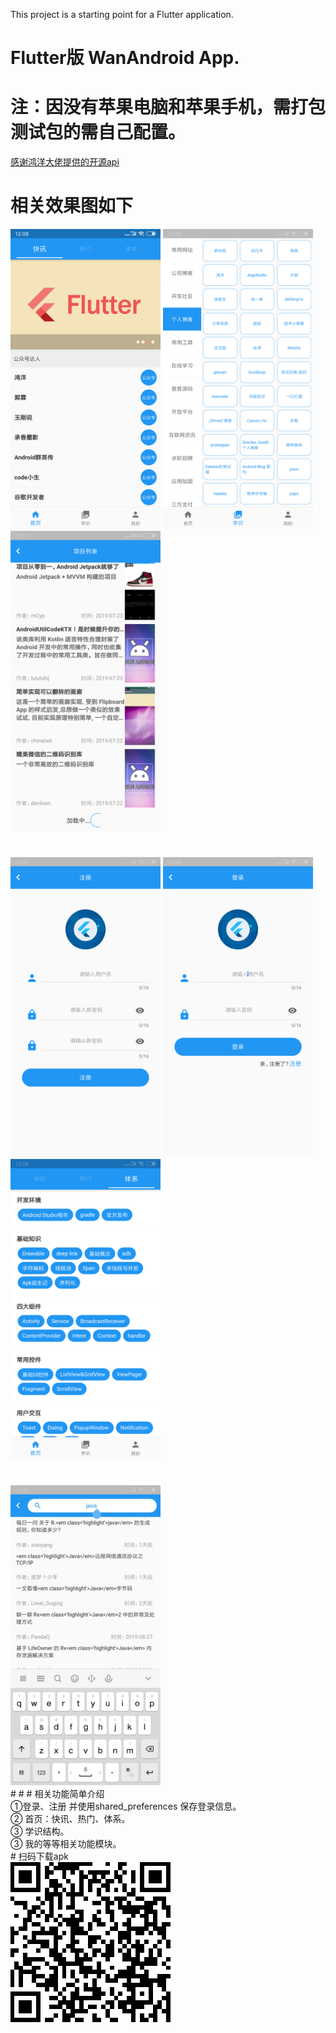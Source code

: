 This project is a starting point for a Flutter application.
#  Flutter版 WanAndroid App.
# 注：因没有苹果电脑和苹果手机，需打包测试包的需自己配置。
<div>
   <p> <a href="https://www.wanandroid.com/blog/show/2">感谢鸿洋大佬提供的开源api</a></p>
<div>

# 相关效果图如下
 <img src="https://github.com/Liuruiwen/flutter_go/blob/master/image/show1.png" width="240">  <img src="https://github.com/Liuruiwen/flutter_go/blob/master/image/show2.png" width="240">  <img src="https://github.com/Liuruiwen/flutter_go/blob/master/image/show3.png" width="240">
 #
  <img src="https://github.com/Liuruiwen/flutter_go/blob/master/image/show4.png" width="240">  <img src="https://github.com/Liuruiwen/flutter_go/blob/master/image/show5.png" width="240">  <img src="https://github.com/Liuruiwen/flutter_go/blob/master/image/show6.png" width="240">
  #
   <img src="https://github.com/Liuruiwen/flutter_go/blob/master/image/show7.jpg" width="240"> 
   <br>
 # # # 相关功能简单介绍<br>
      ①登录、注册 并使用shared_preferences 保存登录信息。  <br>
      ② 首页：快讯、热门、体系。  <br>
      ③ 学识结构。  <br>
      ③ 我的等等相关功能模块。  <br>
 # 扫码下载apk<br>
     <img src="https://github.com/Liuruiwen/flutter_go/blob/master/image/apk_code.png"> 
 
</div>


